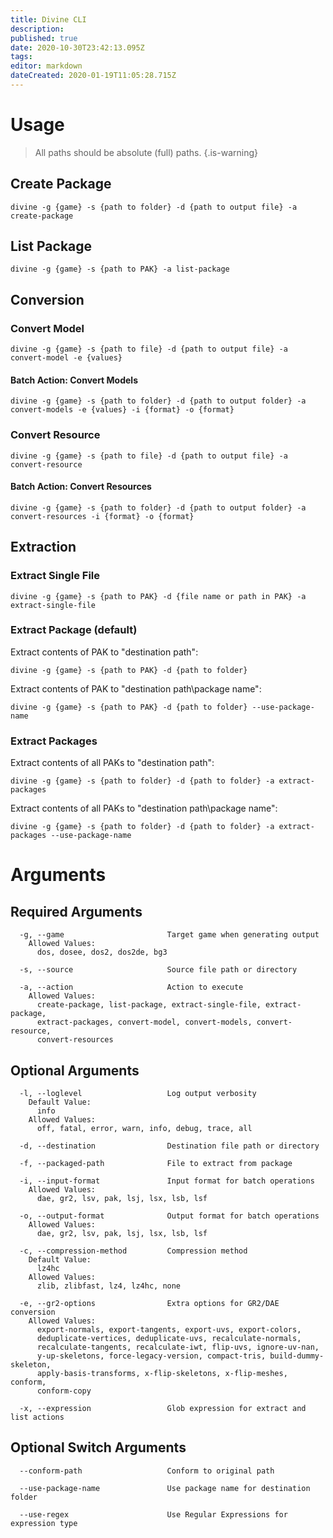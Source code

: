 ```yaml
---
title: Divine CLI
description: 
published: true
date: 2020-10-30T23:42:13.095Z
tags: 
editor: markdown
dateCreated: 2020-01-19T11:05:28.715Z
---
```


# Usage

> All paths should be absolute (full) paths.
{.is-warning}


## Create Package

```
divine -g {game} -s {path to folder} -d {path to output file} -a create-package
```

## List Package

```
divine -g {game} -s {path to PAK} -a list-package
```

## Conversion

### Convert Model

```
divine -g {game} -s {path to file} -d {path to output file} -a convert-model -e {values}
```

#### Batch Action: Convert Models

```
divine -g {game} -s {path to folder} -d {path to output folder} -a convert-models -e {values} -i {format} -o {format}
```

### Convert Resource

```
divine -g {game} -s {path to file} -d {path to output file} -a convert-resource
```

#### Batch Action: Convert Resources

```
divine -g {game} -s {path to folder} -d {path to output folder} -a convert-resources -i {format} -o {format}
```

## Extraction

### Extract Single File

```
divine -g {game} -s {path to PAK} -d {file name or path in PAK} -a extract-single-file
```

### Extract Package (default)

Extract contents of PAK to "destination path":
```
divine -g {game} -s {path to PAK} -d {path to folder}
```

Extract contents of PAK to "destination path\package name":
```
divine -g {game} -s {path to PAK} -d {path to folder} --use-package-name
```

### Extract Packages

Extract contents of all PAKs to "destination path":
```
divine -g {game} -s {path to folder} -d {path to folder} -a extract-packages
```

Extract contents of all PAKs to "destination path\package name":
```
divine -g {game} -s {path to folder} -d {path to folder} -a extract-packages --use-package-name
```



# Arguments

## Required Arguments

```
  -g, --game                       Target game when generating output
    Allowed Values:
      dos, dosee, dos2, dos2de, bg3

  -s, --source                     Source file path or directory

  -a, --action                     Action to execute
    Allowed Values:
      create-package, list-package, extract-single-file, extract-package,
      extract-packages, convert-model, convert-models, convert-resource,
      convert-resources
```

## Optional Arguments
```
  -l, --loglevel                   Log output verbosity
    Default Value:
      info
    Allowed Values:
      off, fatal, error, warn, info, debug, trace, all

  -d, --destination                Destination file path or directory

  -f, --packaged-path              File to extract from package

  -i, --input-format               Input format for batch operations
    Allowed Values:
      dae, gr2, lsv, pak, lsj, lsx, lsb, lsf

  -o, --output-format              Output format for batch operations
    Allowed Values:
      dae, gr2, lsv, pak, lsj, lsx, lsb, lsf

  -c, --compression-method         Compression method
    Default Value:
      lz4hc
    Allowed Values:
      zlib, zlibfast, lz4, lz4hc, none

  -e, --gr2-options                Extra options for GR2/DAE conversion
    Allowed Values:
      export-normals, export-tangents, export-uvs, export-colors,
      deduplicate-vertices, deduplicate-uvs, recalculate-normals,
      recalculate-tangents, recalculate-iwt, flip-uvs, ignore-uv-nan,
      y-up-skeletons, force-legacy-version, compact-tris, build-dummy-skeleton,
      apply-basis-transforms, x-flip-skeletons, x-flip-meshes, conform,
      conform-copy

  -x, --expression                 Glob expression for extract and list actions
```

## Optional Switch Arguments
```
  --conform-path                   Conform to original path

  --use-package-name               Use package name for destination folder

  --use-regex                      Use Regular Expressions for expression type
```